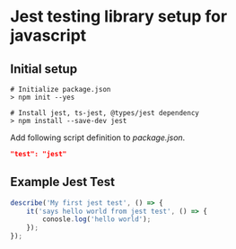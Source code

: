 # Jest testing library setup for javascript

## Initial setup

```shell
# Initialize package.json
> npm init --yes

# Install jest, ts-jest, @types/jest dependency
> npm install --save-dev jest
```

Add following script definition to *package.json*.
```json 
"test": "jest"
```

## Example Jest Test

```ts
describe('My first jest test', () => {
    it('says hello world from jest test', () => {
        conosle.log('hello world');
    });
});
```
